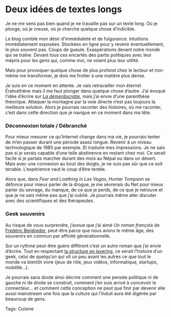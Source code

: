 # Deux idées de textes longs

Je ne me sens pas bien quand je ne travaille pas sur un texte long. Où je plonge, où je creuse, où je cherche quelque chose d’indicible.

Le blog comble mon désir d’immédiateté et de fulgurance. Intuitions immédiatement exposées. Stockées en ligne pour y revenir éventuellement, le plus souvent pas. Coups de gueule. Exaspérations devant notre monde qui se traîne. Devant tous ces encartés des partis politiques avec leur mépris pour les gens qui, comme moi, ne voient plus leur utilité.

Mais pour provoquer quelque chose de plus profond chez le lecteur et moi-même me transformer, je dois me frotter à une matière plus dense.

Je suis en ce moment en attente. Je vais retravailler mon éternel Ératosthène mais il me faut plonger dans quelque chose d’autre. J’ai évoqué l’idée d’écrire sur [*La démerdocratie*](/2011/01/14/la-demerdocratie/), mais j’ai envie d’une parenthèse théorique. Attaquer la montagne par la voie directe n’est pas toujours la meilleure solution. Alors je pourrais raconter des histoires, où me raconter, c’est dans cette direction que je navigue en ce moment dans ma tête.

### Déconnexion totale / Débranché

Pour mieux mesurer ce qu’Internet change dans ma vie, je pourrais tenter de m’en passer durant une période assez longue. Revenir à un niveau technologique de 1985 par exemple. Et traduire mes impressions. Je ne sais pas si je serais capable d’une telle abstinence en restant chez moi. Ce serait facile si je partais marcher durant des mois au Népal ou dans un désert. Mais avec une connexion au bout des doigts, je ne suis pas sûr que ce soit tenable. L’expérience vaut le coup d’être tentée.

Alors que, dans *Fear and Loathing in Las Vegas*, Hunter Tompson se défonce pour mieux parler de la drogue, je me sèvrerais du Net pour mieux parler du sevrage, du manque, de ce que je perds, de ce que je retrouve et que je ne sais même pas que j’ai oublié. Je pourrais même aller discuter avec des scientifiques et des thérapeutes.

### Geek souvenirs

Au risque de vous surprendre, j’avoue que j’ai aimé *Un roman français* de [Frédéric Beigbeder](http://fr.wikipedia.org/wiki/Fr%C3%A9d%C3%A9ric_Beigbeder), peut-être parce que nous avons le même âge, des souvenirs en commun par affinité générationnelle.

Sur un rythme peut-être guère différent c’est un autre roman que j’ai envie d’écrire. Tout en respectant [la structure en layering](http://writerunboxed.com/2011/01/30/3-layers-of-layering-in-fiction/), ce serait l’histoire d’un geek, celui de quelqu’un qui vit un peu avant les autres ce que tout le monde va bientôt vivre (jeux de rôle, jeux vidéos, informatique, startups, mobilité…).

Je pourrais sans doute ainsi décrire comment une pensée politique ni de gauche ni de droite se construit, comment j’en suis arrivé à concevoir le connecteur… et comment cette conception ne peut que finir par devenir elle aussi mainstream une fois que la culture qui l’induit aura été digérée par beaucoup de gens.

Tags: Cuisine